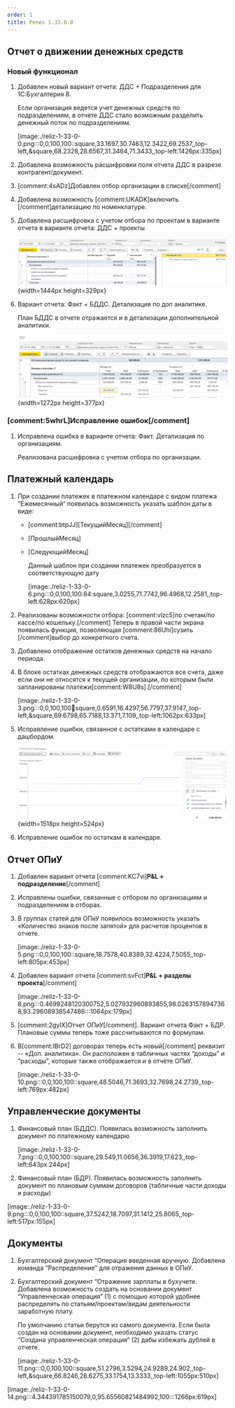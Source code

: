 ```yaml
---
order: 1
title: Релиз 1.33.0.0
---
```


## Отчет о движении денежных средств

### Новый функционал

1. Добавлен новый вариант отчета: ДДС + Подразделения для 1С:Бухгалтерия 8.

   Если организация ведется учет денежных средств по подразделениям, в отчете ДДС стало возможным разделить денежный поток по подразделениям.

   [image:./reliz-1-33-0-0.png:::0,0,100,100::square,33.1697,30.7463,12.3422,69.2537,,top-left,&square,68.2328,28.6567,31.3464,71.3433,,top-left:1426px:335px]

2. Добавлена возможность расшифровки поля отчета ДДС в разрезе контрагент/документ.

3. [comment:4sADz]Добавлен отбор организации в списке[/comment]

4. Добавлена возможность [comment:UKADK]включить [/comment]детализацию по номенклатуре.

5. Добавлена расшифровка с учетом отбора по проектам в варианте отчета в варианте отчета: ДДС + проекты

   ![](./reliz-1-33-0.png){width=1444px height=329px}

6. Вариант отчета: Факт + БДДС. Детализация по доп аналитике.

   План БДДС в отчете отражается и в детализации дополнительной аналитики.

   ![](./reliz-1-33-0-2.png){width=1272px height=377px}

### [comment:5whrL]Исправление ошибок[/comment]

1. Исправлена ошибка в варианте отчета: Факт. Детализация по организациям.

   Реализована расшифровка с учетом отбора по организации.

## Платежный календарь

1. При создании платежек в платежном календаре с видом платежа “Ежемесячный“ появилась возможность указать шаблон даты в виде:

   -  [comment:btpJJ]\[ТекущийМесяц\][/comment]

   -  \[ПрошлыйМесяц\]

   -  \[СледующийМесяц\] 

      Данный шаблон при создании платежек преобразуется в соответствующую дату

      [image:./reliz-1-33-0-6.png:::0,0,100,100:84:square,3.0255,71.7742,96.4968,12.2581,,top-left:628px:620px]

2. Реализованы возможности отбора: [comment:vlzc5]по счетам/по кассе/по кошельку.[/comment] Теперь в правой части экрана появилась функция, позволяющая [comment:86Uhi]сузить [/comment]выбор до конкретного счета.

3. Добавлено отображение остатков денежных средств на начало периода.

4. В блоке остатках денежных средств отображаются все счета, даже если они не относятся к текущей организации, по которым были запланированы платежи[comment:W8U8s].[/comment]

   [image:./reliz-1-33-0-3.png:::0,0,100,100:100:square,0.6591,16.4297,56.7797,37.9147,,top-left,&square,69.6798,65.7188,13.371,7.109,,top-left:1062px:633px]

5. Исправление ошибки, связанное с остатками в календаре с дашбордом.

   ![](./reliz-1-33-0-4.png){width=1518px height=524px}

6. Исправление ошибок по остаткам в календаре.

## Отчет ОПиУ

1. Добавлен вариант отчета [comment:KC7vi]**P&L + подразделение**[/comment]

2. Исправлены ошибки, связанные с отбором по организациям и подразделениям в отборах.

3. В группах статей для ОПиУ появилось возможность указать «Количество знаков после запятой» для расчетов процентов в отчете.

   [image:./reliz-1-33-0-5.png:::0,0,100,100::square,18.7578,40.8389,32.4224,7.5055,,top-left:805px:453px]

4. Добавлен вариант отчета [comment:svFct]**P&L + разделы проекта**[/comment]

   [image:./reliz-1-33-0-8.png:::0.4699248120300752,5.027932960893855,98.02631578947368,93.29608938547486:::1064px:179px]

5. [comment:2gylX]Отчет ОПиУ[/comment]. Вариант отчета Факт + БДР. Плановые суммы теперь тоже рассчитываются по формулам.

6. В[comment:IBrD2] договорах теперь есть новый[/comment] реквизит -- «Доп. аналитика». Он расположен в табличных частях “доходы” и “расходы”, которые также отображается и в отчёте ОПиУ.

   [image:./reliz-1-33-0-10.png:::0,0,100,100::square,48.5046,71.3693,32.7698,24.2739,,top-left:769px:482px]

## Управленческие документы

1. Финансовый план (БДДС). Появилась возможность заполнить документ по платежному календарю

   [image:./reliz-1-33-0-7.png:::0,0,100,100::square,29.549,11.0656,36.3919,17.623,,top-left:643px:244px]

2. Финансовый план (БДР). Появилась возможность заполнить документ по плановым суммам договоров (табличные части доходы и расходы)

[image:./reliz-1-33-0-9.png:::0,0,100,100::square,37.5242,18.7097,31.1412,25.8065,,top-left:517px:155px]

## Документы

1. Бухгалтерский документ “Операция введенная вручную. Добавлена команда “Распределение” для отражения данных в ОПиУ.

2. Бухгалтерский документ “Отражение зарплаты в бухучете. Добавлена возможность создать на основании документ “Управленческая операция“ (1) с помощью которой удобнее распределять по статьям/проектам/видам деятельности заработную плату.

   По умолчанию статьи берутся из самого документа. Если была создан на основании документ, необходимо указать статус “Создана управленческая операция“ (2) дабы избежать дублей в отчете.

   [image:./reliz-1-33-0-11.png:::0,0,100,100::square,51.2796,3.5294,24.9289,24.902,,top-left,&square,66.8246,28.6275,33.1754,13.3333,,top-left:1055px:510px]

[image:./reliz-1-33-0-14.png:::4.344391785150079,0,95.65560821484992,100:::1266px:619px]